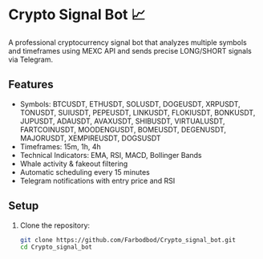 # Crypto Signal Bot 📈

A professional cryptocurrency signal bot that analyzes multiple symbols and timeframes using MEXC API and sends precise LONG/SHORT signals via Telegram.

## Features

- Symbols: BTCUSDT, ETHUSDT, SOLUSDT, DOGEUSDT, XRPUSDT, TONUSDT, SUIUSDT, PEPEUSDT, LINKUSDT, FLOKIUSDT, BONKUSDT, JUPUSDT, ADAUSDT, AVAXUSDT, SHIBUSDT, VIRTUALUSDT, FARTCOINUSDT, MOODENGUSDT, BOMEUSDT, DEGENUSDT, MAJORUSDT, XEMPIREUSDT, DOGSUSDT  
- Timeframes: 15m, 1h, 4h  
- Technical Indicators: EMA, RSI, MACD, Bollinger Bands  
- Whale activity & fakeout filtering  
- Automatic scheduling every 15 minutes  
- Telegram notifications with entry price and RSI  

## Setup

1. Clone the repository:  
   ```bash
   git clone https://github.com/Farbodbod/Crypto_signal_bot.git
   cd Crypto_signal_bot
